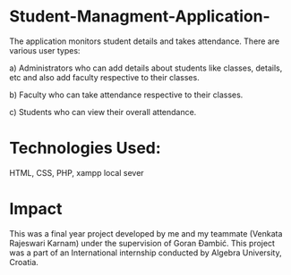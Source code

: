 # Student-Managment-Application-
The application monitors student details and takes attendance. 
There are various user types: 

a) Administrators who can add details about students like classes, details, etc and also add faculty respective to their classes.

b) Faculty who can take attendance respective to their classes.

c) Students who can view their overall attendance. 

# Technologies Used:
HTML, CSS, PHP, xampp local sever

# Impact
This was a final year project developed by me and my teammate (Venkata Rajeswari Karnam) under the supervision of Goran Đambić. This project was a part of an International internship conducted by Algebra University, Croatia.  
